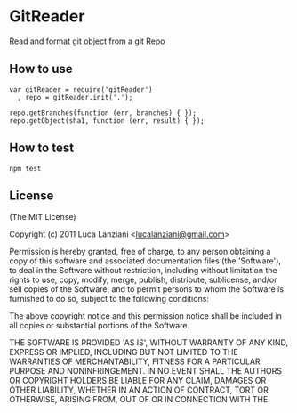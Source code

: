 # GitReader

  Read and format git object from a git Repo

## How to use
  
    var gitReader = require('gitReader')
      , repo = gitReader.init('.');

    repo.getBranches(function (err, branches) { });
    repo.getObject(sha1, function (err, result) { });

## How to test
  
    npm test

## License 

(The MIT License)

Copyright (c) 2011 Luca Lanziani &lt;lucalanziani@gmail.com&gt;

Permission is hereby granted, free of charge, to any person obtaining
a copy of this software and associated documentation files (the
'Software'), to deal in the Software without restriction, including
without limitation the rights to use, copy, modify, merge, publish,
distribute, sublicense, and/or sell copies of the Software, and to
permit persons to whom the Software is furnished to do so, subject to
the following conditions:

The above copyright notice and this permission notice shall be
included in all copies or substantial portions of the Software.

THE SOFTWARE IS PROVIDED 'AS IS', WITHOUT WARRANTY OF ANY KIND,
EXPRESS OR IMPLIED, INCLUDING BUT NOT LIMITED TO THE WARRANTIES OF
MERCHANTABILITY, FITNESS FOR A PARTICULAR PURPOSE AND NONINFRINGEMENT.
IN NO EVENT SHALL THE AUTHORS OR COPYRIGHT HOLDERS BE LIABLE FOR ANY
CLAIM, DAMAGES OR OTHER LIABILITY, WHETHER IN AN ACTION OF CONTRACT,
TORT OR OTHERWISE, ARISING FROM, OUT OF OR IN CONNECTION WITH THE